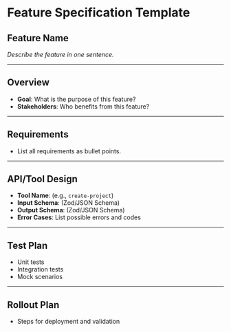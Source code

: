 # Feature Specification Template

## Feature Name

_Describe the feature in one sentence._

---

## Overview

- **Goal**: What is the purpose of this feature?
- **Stakeholders**: Who benefits from this feature?

---

## Requirements

- List all requirements as bullet points.

---

## API/Tool Design

- **Tool Name**: (e.g., `create-project`)
- **Input Schema**: (Zod/JSON Schema)
- **Output Schema**: (Zod/JSON Schema)
- **Error Cases**: List possible errors and codes

---

## Test Plan

- Unit tests
- Integration tests
- Mock scenarios

---

## Rollout Plan

- Steps for deployment and validation 